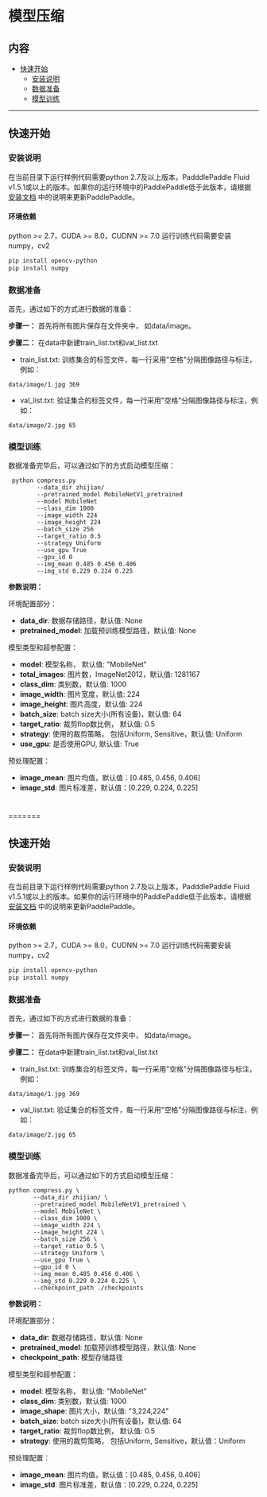 # 模型压缩

## 内容
- [快速开始](#快速开始)
    - [安装说明](#安装说明)
    - [数据准备](#数据准备)
    - [模型训练](#模型训练)
---

## 快速开始

### 安装说明

在当前目录下运行样例代码需要python 2.7及以上版本，PadddlePaddle Fluid v1.5.1或以上的版本。如果你的运行环境中的PaddlePaddle低于此版本，请根据 [安装文档](http://paddlepaddle.org/documentation/docs/zh/1.5/beginners_guide/install/index_cn.html) 中的说明来更新PaddlePaddle。

#### 环境依赖

python >= 2.7，CUDA >= 8.0，CUDNN >= 7.0
运行训练代码需要安装numpy，cv2

```bash
pip install opencv-python
pip install numpy
```

### 数据准备

首先，通过如下的方式进行数据的准备：


**步骤一：** 首先将所有图片保存在文件夹中， 如data/image。

**步骤二：** 在data中新建train_list.txt和val_list.txt

* train_list.txt: 训练集合的标签文件，每一行采用"空格"分隔图像路径与标注，例如：
```
data/image/1.jpg 369
```
* val_list.txt: 验证集合的标签文件，每一行采用"空格"分隔图像路径与标注，例如：
```
data/image/2.jpg 65
```

### 模型训练

数据准备完毕后，可以通过如下的方式启动模型压缩：
```
 python compress.py 
        --data_dir zhijian/ 
        --pretrained_model MobileNetV1_pretrained 
        --model MobileNet 
        --class_dim 1000 
        --image_width 224 
        --image_height 224 
        --batch_size 256 
        --target_ratio 0.5 
        --strategy Uniform 
        --use_gpu True 
        --gpu_id 0
        --img_mean 0.485 0.456 0.406
        --img_std 0.229 0.224 0.225

```


**参数说明：**

环境配置部分：

* **data_dir**: 数据存储路径，默认值: None
* **pretrained_model**: 加载预训练模型路径，默认值: None

模型类型和超参配置：

* **model**: 模型名称， 默认值: "MobileNet"
* **total_images**: 图片数，ImageNet2012，默认值: 1281167
* **class_dim**: 类别数，默认值: 1000
* **image_width**: 图片宽度，默认值: 224
* **image_height**: 图片高度，默认值: 224
* **batch_size**: batch size大小(所有设备)，默认值: 64
* **target_ratio**: 裁剪flop数比例， 默认值: 0.5
* **strategy**: 使用的裁剪策略， 包括Uniform, Sensitive，默认值: Uniform
* **use_gpu**: 是否使用GPU, 默认值: True

预处理配置：

* **image_mean**: 图片均值，默认值：[0.485, 0.456, 0.406]
* **image_std**: 图片标准差，默认值：[0.229, 0.224, 0.225]

#
=======

## 快速开始

### 安装说明

在当前目录下运行样例代码需要python 2.7及以上版本，PadddlePaddle Fluid v1.5.1或以上的版本。如果你的运行环境中的PaddlePaddle低于此版本，请根据 [安装文档](http://paddlepaddle.org/documentation/docs/zh/1.5/beginners_guide/install/index_cn.html) 中的说明来更新PaddlePaddle。

#### 环境依赖

python >= 2.7，CUDA >= 8.0，CUDNN >= 7.0
运行训练代码需要安装numpy，cv2

```bash
pip install opencv-python
pip install numpy
```

### 数据准备

首先，通过如下的方式进行数据的准备：


**步骤一：** 首先将所有图片保存在文件夹中， 如data/image。

**步骤二：** 在data中新建train_list.txt和val_list.txt

* train_list.txt: 训练集合的标签文件，每一行采用"空格"分隔图像路径与标注，例如：
```
data/image/1.jpg 369
```
* val_list.txt: 验证集合的标签文件，每一行采用"空格"分隔图像路径与标注，例如：
```
data/image/2.jpg 65
```

### 模型训练

数据准备完毕后，可以通过如下的方式启动模型压缩：
```
python compress.py \
       --data_dir zhijian/ \
       --pretrained_model MobileNetV1_pretrained \
       --model MobileNet \
       --class_dim 1000 \
       --image_width 224 \
       --image_height 224 \
       --batch_size 256 \
       --target_ratio 0.5 \
       --strategy Uniform \
       --use_gpu True \
       --gpu_id 0 \
       --img_mean 0.485 0.456 0.406 \
       --img_std 0.229 0.224 0.225 \
       --checkpoint_path ./checkpoints

```


**参数说明：**

环境配置部分：

* **data_dir**: 数据存储路径，默认值: None
* **pretrained_model**: 加载预训练模型路径，默认值: None
* **checkpoint_path**: 模型存储路径

模型类型和超参配置：

* **model**: 模型名称， 默认值: "MobileNet"
* **class_dim**: 类别数，默认值: 1000
* **image_shape**: 图片大小，默认值: "3,224,224"
* **batch_size**: batch size大小(所有设备)，默认值: 64
* **target_ratio**: 裁剪flop数比例， 默认值: 0.5
* **strategy**: 使用的裁剪策略， 包括Uniform, Sensitive，默认值：Uniform

预处理配置：

* **image_mean**: 图片均值，默认值：[0.485, 0.456, 0.406]
* **image_std**: 图片标准差，默认值：[0.229, 0.224, 0.225]
